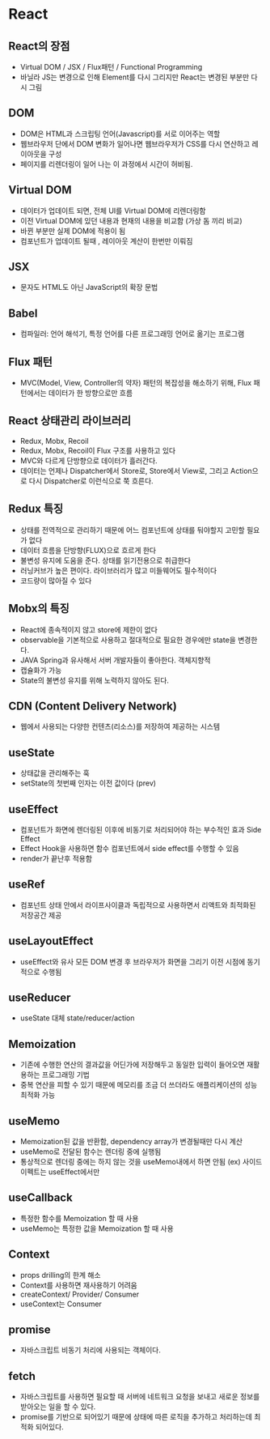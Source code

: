 # React

## React의 장점
- Virtual DOM / JSX / Flux패턴 / Functional Programming
- 바닐라 JS는 변경으로 인해 Element를 다시 그리지만 React는 변경된 부분만 다시 그림

## DOM
- DOM은 HTML과 스크립팅 언어(Javascript)를 서로 이어주는 역할
- 웹브라우저 단에서 DOM 변화가 일어나면 웹브라우저가 CSS를 다시 연산하고 레이아웃을 구성 
- 페이지를 리렌더링이 일어 나는 이 과정에서 시간이 허비됨.

## Virtual DOM
- 데이터가 업데이트 되면, 전체 UI를 Virtual DOM에 리렌더링함
- 이전 Virtual DOM에 있던 내용과 현재의 내용을 비교함 (가상 돔 끼리 비교)
- 바뀐 부분만 실제 DOM에 적용이 됨
- 컴포넌트가 업데이트 될때 , 레이아웃 계산이 한번만 이뤄짐

## JSX
- 문자도 HTML도 아닌 JavaScript의 확장 문법

## Babel
- 컴파일러: 언어 해석기, 특정 언어를 다른 프로그래밍 언어로 옮기는 프로그램

## Flux 패턴
- MVC(Model, View, Controller의 약자) 패턴의 복잡성을 해소하기 위해, Flux 패턴에서는 데이터가 한 방향으로만 흐름

## React 상태관리 라이브러리
- Redux, Mobx, Recoil
- Redux, Mobx, Recoil이 Flux 구조를 사용하고 있다
- MVC와 다르게 단방향으로 데이터가 흘러간다. 
- 데이터는 언제나 Dispatcher에서 Store로, Store에서 View로, 그리고 Action으로 다시 Dispatcher로 이런식으로 쭉 흐른다.

## Redux 특징
- 상태를 전역적으로 관리하기 때문에 어느 컴포넌트에 상태를 둬야할지 고민할 필요가 없다
- 데이터 흐름을 단방향(FLUX)으로 흐르게 한다
- 불변성 유지에 도움을 준다. 상태를 읽기전용으로 취급한다
- 러닝커브가 높은 편이다. 라이브러리가 많고 미들웨어도 필수적이다
- 코드량이 많아질 수 있다

## Mobx의 특징
- React에 종속적이지 않고 store에 제한이 없다
- observable을 기본적으로 사용하고 절대적으로 필요한 경우에만 state을 변경한다.
- JAVA Spring과 유사해서 서버 개발자들이 좋아한다. 객체지향적
- 캡슐화가 가능
- State의 불변성 유지를 위해 노력하지 않아도 된다.

 ## CDN (Content Delivery Network)
 - 웹에서 사용되는 다양한 컨텐츠(리소스)를 저장하여 제공하는 시스템

## useState
- 상태값을 관리해주는 훅
- setState의 첫번째 인자는 이전 값이다 (prev)

## useEffect
- 컴포넌트가 화면에 렌더링된 이후에 비동기로 처리되어야 하는 부수적인 효과 Side Effect
- Effect Hook을 사용하면 함수 컴포넌트에서 side effect를 수행할 수 있음
- render가 끝난후 적용함

## useRef
- 컴포넌트 상태 안에서 라이프사이클과 독립적으로 사용하면서 리액트와 최적화된 저장공간 제공

## useLayoutEffect
- useEffect와 유사 모든 DOM 변경 후 브라우저가 화면을 그리기 이전 시점에 동기적으로 수행됨

## useReducer
- useState 대체 state/reducer/action

## Memoization
- 기존에 수행한 연산의 결과값을 어딘가에 저장해두고 동일한 입력이 들어오면 재활용하는 프로그래밍 기법
- 중복 연산을 피할 수 있기 때문에 메모리를 조금 더 쓰더라도 애플리케이션의 성능 최적화 가능

## useMemo
- Memoization된 값을 반환함, dependency array가 변경될때만 다시 계산
- useMemo로 전달된 함수는 렌더링 중에 실행됨
- 통상적으로 렌더링 중에는 하지 않는 것을 useMemo내에서 하면 안됨 (ex) 사이드 이펙트는 useEffect에서만

## useCallback
- 특정한 함수를 Memoization 할 때 사용
- useMemo는 특정한 값을 Memoization 할 때 사용

## Context
- props drilling의 한계 해소
- Context를 사용하면 재사용하기 어려움
- createContext/ Provider/ Consumer
- useContext는 Consumer 

## promise
- 자바스크립트 비동기 처리에 사용되는 객체이다.

## fetch
- 자바스크립트를 사용하면 필요할 때 서버에 네트워크 요청을 보내고 새로운 정보를 받아오는 일을 할 수 있다.
- promise를 기반으로 되어있기 때문에 상태에 따른 로직을 추가하고 처리하는데 최적화 되어있다.
